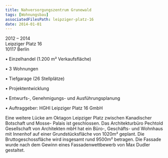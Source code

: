 ```yaml
---
title: Nahversorgungszentrum Grunewald
tags: [Wohnungsbau]
associatedFilesPath: leipziger-platz-16
date: 2014-01-01
---
```

2012 – 2014<br/>
Leipziger Platz 16<br/>
10117 Berlin

• Einzelhandel (1.200 m² Verkaufsfläche)

• 3 Wohnungen

• Tiefgarage (26 Stellplätze)

• Projektentwicklung

• Entwurfs-, Genehmigungs- und Ausführungsplanung

• Auftraggeber: HGHI Leipziger Platz 16 GmbH
 
Eine weitere Lücke am Oktagon Leipziger Platz zwischen Kanadischer Botschaft und Mosse- Palais ist geschlossen.
Das Architekturbüro Pechtold Gesellschaft von Architekten mbH hat ein Büro-, Geschäfts- und Wohnhaus mit Innenhof auf einer Grundstücksfläche von 1020m² geplant.
Die Bruttogeschossfläche wird insgesamt rund 9500m² betragen.
Die Fassade wurde nach dem Gewinn eines Fassadenwettbewerb von Max Dudler gestaltet.